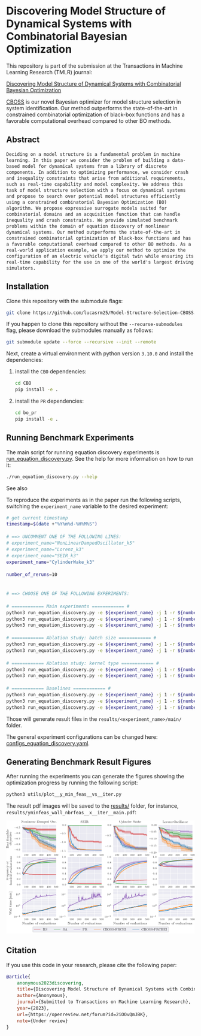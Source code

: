 # Discovering Model Structure of Dynamical Systems with Combinatorial Bayesian Optimization

This repository is part of the submission at the Transactions in Machine Learning Research (TMLR) journal:

[Discovering Model Structure of Dynamical Systems with Combinatorial Bayesian Optimization](https://openreview.net/forum?id=2iOOvQmJBK)


[CBOSS](https://github.com/lucasrm25/CBOSS) is our novel Bayesian optimizer for model structure selection in system identification. Our method outperforms the state-of-the-art in constrained combinatorial optimization of black-box functions and has a favorable computational overhead compared to other BO methods.

## Abstract 

    Deciding on a model structure is a fundamental problem in machine learning. In this paper we consider the problem of building a data-based model for dynamical systems from a library of discrete components. In addition to optimizing performance, we consider crash and inequality constraints that arise from additional requirements, such as real-time capability and model complexity. We address this task of model structure selection with a focus on dynamical systems and propose to search over potential model structures efficiently using a constrained combinatorial Bayesian Optimization (BO) algorithm. We propose expressive surrogate models suited for combinatorial domains and an acquisition function that can handle inequality and crash constraints. We provide simulated benchmark problems within the domain of equation discovery of nonlinear dynamical systems. Our method outperforms the state-of-the-art in constrained combinatorial optimization of black-box functions and has a favorable computational overhead compared to other BO methods. As a real-world application example, we apply our method to optimize the configuration of an electric vehicle's digital twin while ensuring its real-time capability for the use in one of the world's largest driving simulators.

## Installation

Clone this repository with the submodule flags:
```sh
git clone https://github.com/lucasrm25/Model-Structure-Selection-CBOSS.git --recurse-submodules
```

If you happen to clone this repository without the `--recurse-submodules` flag, please download the submodules manually as follows:
```sh
git submodule update --force --recursive --init --remote
```

Next, create a virtual environment with python version `3.10.0` and install the dependencies:
1. install the `CBO` dependencies:
    ```sh
    cd CBO
    pip install -e .
    ```

2. install the `PR` dependencies:
    ```sh
    cd bo_pr
    pip install -e .
    ```

## Running Benchmark Experiments

The main script for running equation discovery experiments is [run_equation_discovery.py](run_equation_discovery.py). See the help for more information on how to run it:
```sh
./run_equation_discovery.py --help
```

See also 

To reproduce the experiments as in the paper run the following scripts, switching the `experiment_name` variable to the desired experiment:
```sh
# get current timestamp
timestamp=$(date +"%Y%m%d-%H%M%S")

# ==> UNCOMMENT ONE OF THE FOLLOWING LINES:
# experiment_name="NonLinearDampedOscillator_k5"
# experiment_name="Lorenz_k3"
# experiment_name="SEIR_k3"
experiment_name="CylinderWake_k3"

number_of_reruns=10


# ==> CHOOSE ONE OF THE FOLLOWING EXPERIMENTS:

# ============ Main experiments ============ #
python3 run_equation_discovery.py -e ${experiment_name} -j 1 -r ${number_of_reruns} -m CBOSS -f FRCHEI_KPOLYDIFF_BS2 -i "${timestamp}"
python3 run_equation_discovery.py -e ${experiment_name} -j 1 -r ${number_of_reruns} -m CBOSS -f CHEI_KPOLYDIFF_BS2 -i "${timestamp}"
python3 run_equation_discovery.py -e ${experiment_name} -j 1 -r ${number_of_reruns} -m CBOSS -f FRCEI_KPOLYDIFF_BS2 -i "${timestamp}"

# ============ Ablation study: batch size ============ #
python3 run_equation_discovery.py -e ${experiment_name} -j 1 -r ${number_of_reruns} -m CBOSS -f FRCHEI_KPOLYDIFF_BS1 -i "${timestamp}"
python3 run_equation_discovery.py -e ${experiment_name} -j 1 -r ${number_of_reruns} -m CBOSS -f FRCHEI_KPOLYDIFF_BS4 -i "${timestamp}"

# ============ Ablation study: kernel type ============ #
python3 run_equation_discovery.py -e ${experiment_name} -j 1 -r ${number_of_reruns} -m CBOSS -f FRCHEI_KDIFF_BS2 -i "${timestamp}"
python3 run_equation_discovery.py -e ${experiment_name} -j 1 -r ${number_of_reruns} -m CBOSS -f FRCHEI_KPOLY_BS2 -i "${timestamp}"

# ============ Baselines ============ #
python3 run_equation_discovery.py -e ${experiment_name} -j 1 -r ${number_of_reruns} -m RS -i "${timestamp}"
python3 run_equation_discovery.py -e ${experiment_name} -j 1 -r ${number_of_reruns} -m SA -i "${timestamp}"
python3 run_equation_discovery.py -e ${experiment_name} -j 1 -r ${number_of_reruns} -m PR -i "${timestamp}"
```

Those will generate result files in the `results/<experiment_name>/main/` folder.

The general experiment configurations can be changed here: [configs_equation_discovery.yaml](configs_equation_discovery.yaml).


## Generating Benchmark Result Figures

After running the experiments you can generate the figures showing the optimization progress by running the following script:
```sh
python3 utils/plot__y_min_feas__vs__iter.py
```
The result pdf images will be saved to the [results/](results/) folder, for instance, `results/yminfeas_wall_nbrfeas__x__iter__main.pdf`: 

![yminfeas_wall_nbrfeas__x__iter__main](results/yminfeas_wall_nbrfeas__x__iter__main.png)



## Citation

If you use this code in your research, please cite the following paper:

```bibtex
@article{
    anonymous2023discovering,
    title={Discovering Model Structure of Dynamical Systems with Combinatorial Bayesian Optimization},
    author={Anonymous},
    journal={Submitted to Transactions on Machine Learning Research},
    year={2023},
    url={https://openreview.net/forum?id=2iOOvQmJBK},
    note={Under review}
}
```